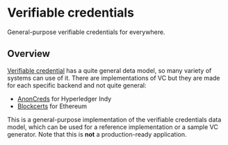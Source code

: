 # Verifiable credentials

General-purpose verifiable credentials for everywhere.

## Overview

[Verifiable credential](https://www.w3.org/TR/vc-data-model-2.0/) has a quite general deta model,
so many variety of systems can use of it. There are implementations of VC but they are made for each
specific backend and not quite general:

- [AnonCreds](https://hyperledger.github.io/anoncreds-spec/) for Hyperledger Indy
- [Blockcerts](https://www.blockcerts.org/) for Ethereum

This is a general-purpose implementation of the verifiable credentials data model,
which can be used for a reference implementation or a sample VC generator.
Note that this is **not** a production-ready application.

